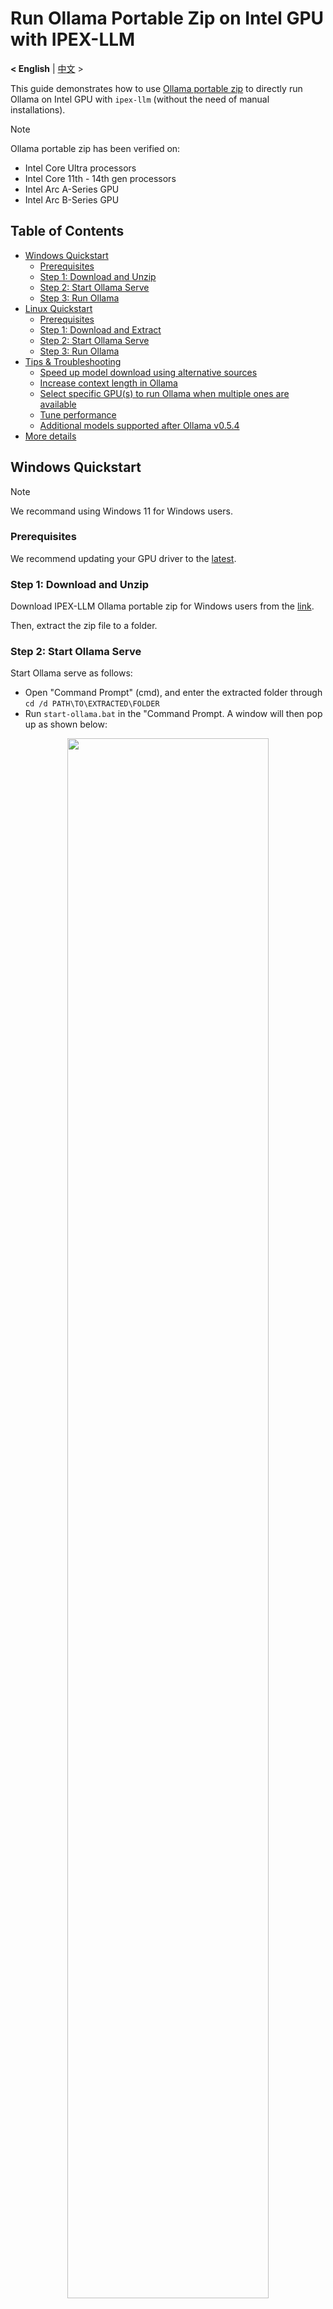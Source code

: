 # Run Ollama Portable Zip on Intel GPU with IPEX-LLM
<p>
  <b>< English</b> | <a href='./ollama_portable_zip_quickstart.zh-CN.md'>中文</a> >
</p>

This guide demonstrates how to use [Ollama portable zip](https://github.com/intel/ipex-llm/releases/tag/v2.2.0-nightly) to directly run Ollama on Intel GPU with `ipex-llm` (without the need of manual installations).

> [!NOTE]
> Ollama portable zip has been verified on:
> - Intel Core Ultra processors
> - Intel Core 11th - 14th gen processors
> - Intel Arc A-Series GPU
> - Intel Arc B-Series GPU

## Table of Contents
- [Windows Quickstart](#windows-quickstart)
  - [Prerequisites](#prerequisites)
  - [Step 1: Download and Unzip](#step-1-download-and-unzip)
  - [Step 2: Start Ollama Serve](#step-2-start-ollama-serve)
  - [Step 3: Run Ollama](#step-3-run-ollama)
- [Linux Quickstart](#linux-quickstart)
  - [Prerequisites](#prerequisites-1)
  - [Step 1: Download and Extract](#step-1-download-and-extract)
  - [Step 2: Start Ollama Serve](#step-2-start-ollama-serve-1)
  - [Step 3: Run Ollama](#step-3-run-ollama-1)
- [Tips & Troubleshooting](#tips--troubleshooting)
  - [Speed up model download using alternative sources](#speed-up-model-download-using-alternative-sources)
  - [Increase context length in Ollama](#increase-context-length-in-ollama)
  - [Select specific GPU(s) to run Ollama when multiple ones are available](#select-specific-gpus-to-run-ollama-when-multiple-ones-are-available)
  - [Tune performance](#tune-performance)
  - [Additional models supported after Ollama v0.5.4](#additional-models-supported-after-ollama-v054)
- [More details](ollama_quickstart.md)

## Windows Quickstart

> [!NOTE]
> We recommand using Windows 11 for Windows users.

### Prerequisites

We recommend updating your GPU driver to the [latest](https://www.intel.com/content/www/us/en/download/785597/intel-arc-iris-xe-graphics-windows.html).

### Step 1: Download and Unzip

Download IPEX-LLM Ollama portable zip for Windows users from the [link](https://github.com/intel/ipex-llm/releases/tag/v2.2.0-nightly).

Then, extract the zip file to a folder.

### Step 2: Start Ollama Serve

Start Ollama serve as follows:

- Open "Command Prompt" (cmd), and enter the extracted folder through `cd /d PATH\TO\EXTRACTED\FOLDER`
- Run `start-ollama.bat` in the "Command Prompt. A window will then pop up as shown below:

<div align="center">
  <img src="https://llm-assets.readthedocs.io/en/latest/_images/ollama_portable_start_ollama_new.png"  width=80%/>
</div>

### Step 3: Run Ollama

You could then use Ollama to run LLMs on Intel GPUs through running `ollama run deepseek-r1:7b` in the same "Command Prompt" (not the pop-up window). You may use any other model.

<div align="center">
  <img src="https://llm-assets.readthedocs.io/en/latest/_images/ollama_portable_run_ollama_new.png"  width=80%/>
</div>

## Linux Quickstart

### Prerequisites

Check your GPU driver version, and update it if needed; we recommend following [Intel client GPU driver installation guide](https://dgpu-docs.intel.com/driver/client/overview.html) to install your GPU driver.

### Step 1: Download and Extract

Download IPEX-LLM Ollama portable tgz for Ubuntu users from the [link](https://github.com/intel/ipex-llm/releases/tag/v2.2.0-nightly).

Then open a terminal, extract the tgz file to a folder.

```bash
tar -xvf [Downloaded tgz file path]
```

### Step 2: Start Ollama Serve

Enter the extracted folder, and run `start-ollama.sh` to start Ollama service.  

```bash
cd PATH/TO/EXTRACTED/FOLDER
./start-ollama.sh
```

<div align="center">
  <img src="https://llm-assets.readthedocs.io/en/latest/_images/ollama_portable_start_ollama_ubuntu.png"  width=80%/>
</div>


### Step 3: Run Ollama

You could then use Ollama to run LLMs on Intel GPUs as follows:

- Open another ternimal, and enter the extracted folder through `cd PATH/TO/EXTRACTED/FOLDER`
- Run `./ollama run deepseek-r1:7b` (you may use any other model)

<div align="center">
  <img src="https://llm-assets.readthedocs.io/en/latest/_images/ollama_portable_run_ollama_ubuntu.png"  width=80%/>
</div>


## Tips & Troubleshooting

### Speed up model download using alternative sources

Ollama by default downloads model from the Ollama library. By setting the environment variable `IPEX_LLM_MODEL_SOURCE` to `modelscope` or `ollama` **before running Ollama**, you could switch the source where the model is downloaded.

For example, if you would like to run `deepseek-r1:7b` but the download speed from the Ollama library is slow, you could download the model from ModelScope as follows:

- For **Windows** users:

  - In the "Command Prompt", navigate to the extracted folder by `cd /d PATH\TO\EXTRACTED\FOLDER`
  - Run `set IPEX_LLM_MODEL_SOURCE=modelscope` in "Command Prompt"
  - Run `ollama run deepseek-r1:7b`

- For **Linux** users:

  - In a terminal other than the one for Ollama serve, navigate to the extracted folder by `cd PATH\TO\EXTRACTED\FOLDER`
  - Run `export IPEX_LLM_MODEL_SOURCE=modelscope` in the terminal
  - Run `./ollama run deepseek-r1:7b`

> [!TIP]
> Model downloaded with `set IPEX_LLM_MODEL_SOURCE=modelscope` will still show actual model id in `ollama list`, e.g.
> ```
> NAME                                                             ID              SIZE      MODIFIED
> modelscope.cn/unsloth/DeepSeek-R1-Distill-Qwen-7B-GGUF:Q4_K_M    f482d5af6aec    4.7 GB    About a minute ago
> ```
> Except for `ollama run` and `ollama pull`, the model should be identified through its actual id, e.g. `ollama rm modelscope.cn/unsloth/DeepSeek-R1-Distill-Qwen-7B-GGUF:Q4_K_M`

### Increase context length in Ollama

By default, Ollama runs model with a context window of 2048 tokens. That is, the model can "remember" at most 2048 tokens of context.

To increase the context length, you could set environment variable `IPEX_LLM_NUM_CTX` **before staring Ollama Serve**, as shwon below (if Ollama serve is already running, please make sure to stop it first):

- For **Windows** users:

  - Open "Command Prompt", and navigate to the extracted folder through `cd /d PATH\TO\EXTRACTED\FOLDER`
  - Set `IPEX_LLM_NUM_CTX` to the desired length in the "Command Prompt, e.g. `set IPEX_LLM_NUM_CTX=16384`
  - Start Ollama serve through `start-ollama.bat`

- For **Linux** users:

  - In a terminal, navigate to the extracted folder through `cd PATH\TO\EXTRACTED\FOLDER`
  - Set `IPEX_LLM_NUM_CTX` to the desired length in the terminal, e.g. `export IPEX_LLM_NUM_CTX=16384`
  - Start Ollama serve through `./start-ollama.sh`

> [!TIP]
> `IPEX_LLM_NUM_CTX` has a higher priority than the `num_ctx` settings in a models' `Modelfile`.

### Select specific GPU(s) to run Ollama when multiple ones are available

If your machine has multiple Intel GPUs, Ollama will by default runs on all of them.

To specify which Intel GPU(s) you would like Ollama to use, you could set environment variable `ONEAPI_DEVICE_SELECTOR` **before starting Ollama Serve**, as follows (if Ollama serve is already running, please make sure to stop it first):

- Identify the id (e.g. 0, 1, etc.) for your multiple GPUs. You could find them in the logs of Ollama serve when loading any models, e.g.:

  <div align="center">
    <img src="https://llm-assets.readthedocs.io/en/latest/_images/ollama_portable_multi_gpus.png"  width=80%/>
  </div>

- For **Windows** users:

  - Open "Command Prompt", and navigate to the extracted folder by `cd /d PATH\TO\EXTRACTED\FOLDER`
  - In the "Command Prompt", set `ONEAPI_DEVICE_SELECTOR` to define the Intel GPU(s) you want to use, e.g. `set ONEAPI_DEVICE_SELECTOR=level_zero:0` (on single Intel GPU), or `set ONEAPI_DEVICE_SELECTOR=level_zero:0;level_zero:1` (on multiple Intel GPUs), in which `0`, `1` should be changed to your desired GPU id
  - Start Ollama serve through `start-ollama.bat`

- For **Linux** users:

  - In a terminal, navigate to the extracted folder by `cd PATH\TO\EXTRACTED\FOLDER`
  - Set `ONEAPI_DEVICE_SELECTOR` to define the Intel GPU(s) you want to use, e.g. `export ONEAPI_DEVICE_SELECTOR=level_zero:0` (on single Intel GPU), or `export ONEAPI_DEVICE_SELECTOR="level_zero:0;level_zero:1"` (on multiple Intel GPUs), in which `0`, `1` should be changed to your desired GPU id
  - Start Ollama serve through `./start-ollama.sh`

### Tune performance

Here are some settings you could try to tune the performance:

#### Environment variable `SYCL_PI_LEVEL_ZERO_USE_IMMEDIATE_COMMANDLISTS`

The environment variable `SYCL_PI_LEVEL_ZERO_USE_IMMEDIATE_COMMANDLISTS` determines the usage of immediate command lists for task submission to the GPU. You could experiment with `SYCL_PI_LEVEL_ZERO_USE_IMMEDIATE_COMMANDLISTS=1` or `0` for best performance.

To enable `SYCL_PI_LEVEL_ZERO_USE_IMMEDIATE_COMMANDLISTS`, set it **before starting Ollama Serve**, as shown below (if Ollama serve is already running, please make sure to stop it first):

- For **Windows** users:

  - Open "Command Prompt", and navigate to the extracted folder through `cd /d PATH\TO\EXTRACTED\FOLDER`
  - Run `set SYCL_PI_LEVEL_ZERO_USE_IMMEDIATE_COMMANDLISTS=1` in "Command Prompt"
  - Start Ollama serve through `start-ollama.bat`

- For **Linux** users:

  - In a terminal, navigate to the extracted folder through `cd PATH\TO\EXTRACTED\FOLDER`
  - Run `export SYCL_PI_LEVEL_ZERO_USE_IMMEDIATE_COMMANDLISTS=1` in the terminal
  - Start Ollama serve through `./start-ollama.sh`

> [!TIP]
> You could refer to [here](https://www.intel.com/content/www/us/en/developer/articles/guide/level-zero-immediate-command-lists.html) regarding more information about Level Zero Immediate Command Lists.

### Additional models supported after Ollama v0.5.4

The currently Ollama Portable Zip is based on Ollama v0.5.4; in addition, the following new models have also been supported in the Ollama Portable Zip:

| Model  | Download (Windows) | Download (Linux) | Model Link |
| - | - | - | - |
| DeepSeek-R1 | `ollama run deepseek-r1` | `./ollama run deepseek-r1` | [deepseek-r1](https://ollama.com/library/deepseek-r1) |
| Openthinker | `ollama run openthinker` | `./ollama run openthinker` | [openthinker](https://ollama.com/library/openthinker) |
| DeepScaleR | `ollama run deepscaler` | `./ollama run deepscaler` | [deepscaler](https://ollama.com/library/deepscaler) |
| Phi-4 | `ollama run phi4` | `./ollama run phi4` | [phi4](https://ollama.com/library/phi4) |
| Dolphin 3.0 | `ollama run dolphin3` | `./ollama run dolphin3` | [dolphin3](https://ollama.com/library/dolphin3) |
| Smallthinker | `ollama run smallthinker` |`./ollama run smallthinker` | [smallthinker](https://ollama.com/library/smallthinker) |
| Granite3.1-Dense |  `ollama run granite3-dense` | `./ollama run granite3-dense` | [granite3.1-dense](https://ollama.com/library/granite3.1-dense) |
| Granite3.1-Moe-3B | `ollama run granite3-moe` | `./ollama run granite3-moe` | [granite3.1-moe](https://ollama.com/library/granite3.1-moe) |
| Gemma 3 1B | `set IPEX_LLM_MODEL_SOURCE=modelscope` <br> `ollama run gemma3:1b` | `export IPEX_LLM_MODEL_SOURCE=modelscope` <br> `./ollama run gemma3:1b`|  [gemma3:1b](https://www.modelscope.cn/models/lmstudio-community/gemma-3-1b-it-GGUF) |

